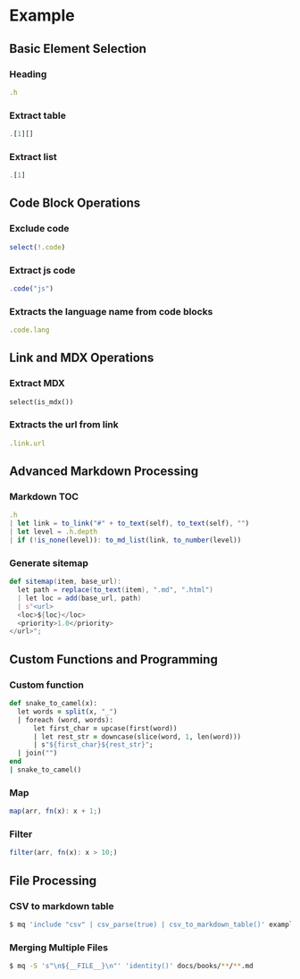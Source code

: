 # Example

## Basic Element Selection

### Heading

```js
.h
```

### Extract table

```js
.[1][]
```

### Extract list

```js
.[1]
```

## Code Block Operations

### Exclude code

```js
select(!.code)
```

### Extract js code

```js
.code("js")
```

### Extracts the language name from code blocks

```js
.code.lang
```

## Link and MDX Operations

### Extract MDX

```python
select(is_mdx())
```

### Extracts the url from link

```js
.link.url
```

## Advanced Markdown Processing

### Markdown TOC

```js
.h
| let link = to_link("#" + to_text(self), to_text(self), "")
| let level = .h.depth
| if (!is_none(level)): to_md_list(link, to_number(level))
```

### Generate sitemap

```scala
def sitemap(item, base_url):
  let path = replace(to_text(item), ".md", ".html")
  | let loc = add(base_url, path)
  | s"<url>
  <loc>${loc}</loc>
  <priority>1.0</priority>
</url>";
```

## Custom Functions and Programming

### Custom function

```ruby
def snake_to_camel(x):
  let words = split(x, "_")
  | foreach (word, words):
      let first_char = upcase(first(word))
      | let rest_str = downcase(slice(word, 1, len(word)))
      | s"${first_char}${rest_str}";
  | join("")
end
| snake_to_camel()
```

### Map

```js
map(arr, fn(x): x + 1;)
```

### Filter

```js
filter(arr, fn(x): x > 10;)
```

## File Processing

### CSV to markdown table

```bash
$ mq 'include "csv" | csv_parse(true) | csv_to_markdown_table()' example.csv
```

### Merging Multiple Files

```bash
$ mq -S 's"\n${__FILE__}\n"' 'identity()' docs/books/**/**.md
```
